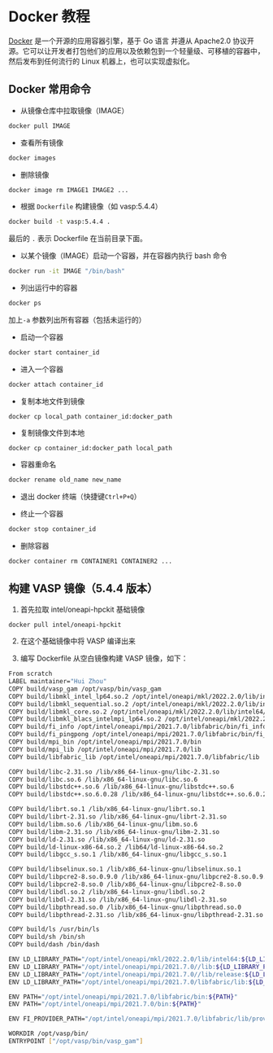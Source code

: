 # Docker 教程

[Docker](https://www.docker.com/) 是一个开源的应用容器引擎，基于 Go 语言 并遵从 Apache2.0 协议开源。它可以让开发者打包他们的应用以及依赖包到一个轻量级、可移植的容器中，然后发布到任何流行的 Linux 机器上，也可以实现虚拟化。

## Docker 常用命令

- 从镜像仓库中拉取镜像（IMAGE）

```bash
docker pull IMAGE
```

- 查看所有镜像

```bash
docker images
```

- 删除镜像

```bash
docker image rm IMAGE1 IMAGE2 ...
```

- 根据 `Dockerfile` 构建镜像（如 vasp:5.4.4）

```bash
docker build -t vasp:5.4.4 .
```

最后的 `.` 表示 Dockerfile 在当前目录下面。

- 以某个镜像（IMAGE）启动一个容器，并在容器内执行 bash 命令

```bash
docker run -it IMAGE "/bin/bash"
```

- 列出运行中的容器

```bash
docker ps
```

加上`-a` 参数列出所有容器（包括未运行的）

- 启动一个容器

```bash
docker start container_id
```

- 进入一个容器

```bash
docker attach container_id
```

- 复制本地文件到镜像

```
docker cp local_path container_id:docker_path
```

- 复制镜像文件到本地

```
docker cp container_id:docker_path local_path
```

- 容器重命名

```bash
docker rename old_name new_name
```

- 退出 docker 终端（快捷键`Ctrl+P+Q`）

- 终止一个容器

```bash
docker stop container_id
```

- 删除容器

```bash
docker container rm CONTAINER1 CONTAINER2 ...
```

## 构建 VASP 镜像（5.4.4 版本）

1. 首先拉取 intel/oneapi-hpckit 基础镜像

```
docker pull intel/oneapi-hpckit
```

2. 在这个基础镜像中将 VASP 编译出来

3. 编写 Dockerfile 从空白镜像构建 VASP 镜像，如下：

```bash
From scratch
LABEL maintainer="Hui Zhou"
COPY build/vasp_gam /opt/vasp/bin/vasp_gam
COPY build/libmkl_intel_lp64.so.2 /opt/intel/oneapi/mkl/2022.2.0/lib/intel64/libmkl_intel_lp64.so.2
COPY build/libmkl_sequential.so.2 /opt/intel/oneapi/mkl/2022.2.0/lib/intel64/libmkl_sequential.so.2
COPY build/libmkl_core.so.2 /opt/intel/oneapi/mkl/2022.2.0/lib/intel64/libmkl_core.so.2
COPY build/libmkl_blacs_intelmpi_lp64.so.2 /opt/intel/oneapi/mkl/2022.2.0/lib/intel64/libmkl_blacs_intelmpi_lp64.so.2
COPY build/fi_info /opt/intel/oneapi/mpi/2021.7.0/libfabric/bin/fi_info
COPY build/fi_pingpong /opt/intel/oneapi/mpi/2021.7.0/libfabric/bin/fi_pingpong
COPY build/mpi_bin /opt/intel/oneapi/mpi/2021.7.0/bin
COPY build/mpi_lib /opt/intel/oneapi/mpi/2021.7.0/lib
COPY build/libfabric_lib /opt/intel/oneapi/mpi/2021.7.0/libfabric/lib

COPY build/libc-2.31.so /lib/x86_64-linux-gnu/libc-2.31.so
COPY build/libc.so.6 /lib/x86_64-linux-gnu/libc.so.6
COPY build/libstdc++.so.6 /lib/x86_64-linux-gnu/libstdc++.so.6
COPY build/libstdc++.so.6.0.28 /lib/x86_64-linux-gnu/libstdc++.so.6.0.28

COPY build/librt.so.1 /lib/x86_64-linux-gnu/librt.so.1
COPY build/librt-2.31.so /lib/x86_64-linux-gnu/librt-2.31.so
COPY build/libm.so.6 /lib/x86_64-linux-gnu/libm.so.6
COPY build/libm-2.31.so /lib/x86_64-linux-gnu/libm-2.31.so
COPY build/ld-2.31.so /lib/x86_64-linux-gnu/ld-2.31.so
COPY build/ld-linux-x86-64.so.2 /lib64/ld-linux-x86-64.so.2
COPY build/libgcc_s.so.1 /lib/x86_64-linux-gnu/libgcc_s.so.1

COPY build/libselinux.so.1 /lib/x86_64-linux-gnu/libselinux.so.1
COPY build/libpcre2-8.so.0.9.0 /lib/x86_64-linux-gnu/libpcre2-8.so.0.9.0
COPY build/libpcre2-8.so.0 /lib/x86_64-linux-gnu/libpcre2-8.so.0
COPY build/libdl.so.2 /lib/x86_64-linux-gnu/libdl.so.2
COPY build/libdl-2.31.so /lib/x86_64-linux-gnu/libdl-2.31.so
COPY build/libpthread.so.0 /lib/x86_64-linux-gnu/libpthread.so.0
COPY build/libpthread-2.31.so /lib/x86_64-linux-gnu/libpthread-2.31.so

COPY build/ls /usr/bin/ls
COPY build/sh /bin/sh
COPY build/dash /bin/dash

ENV LD_LIBRARY_PATH="/opt/intel/oneapi/mkl/2022.2.0/lib/intel64:${LD_LIBRARY_PATH}"
ENV LD_LIBRARY_PATH="/opt/intel/oneapi/mpi/2021.7.0//lib:${LD_LIBRARY_PATH}"
ENV LD_LIBRARY_PATH="/opt/intel/oneapi/mpi/2021.7.0//lib/release:${LD_LIBRARY_PATH}"
ENV LD_LIBRARY_PATH="/opt/intel/oneapi/mpi/2021.7.0/libfabric/lib:${LD_LIBRARY_PATH}"

ENV PATH="/opt/intel/oneapi/mpi/2021.7.0/libfabric/bin:${PATH}"
ENV PATH="/opt/intel/oneapi/mpi/2021.7.0/bin:${PATH}"

ENV FI_PROVIDER_PATH="/opt/intel/oneapi/mpi/2021.7.0/libfabric/lib/prov:${FI_PROVIDER_PATH}"

WORKDIR /opt/vasp/bin/
ENTRYPOINT ["/opt/vasp/bin/vasp_gam"]
```
